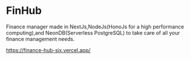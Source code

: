 # FinHub
Finance manager made in NextJs,NodeJs(HonoJs for a high performance computing),and NeonDB(Serverless PostgreSQL) to take care of all your finance management needs.<br>

https://finance-hub-six.vercel.app/<br>
